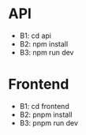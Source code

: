 # API
- B1: cd api
- B2: npm install
- B3: npm run dev

# Frontend
- B1: cd frontend
- B2: pnpm install
- B3: pnpm run dev
